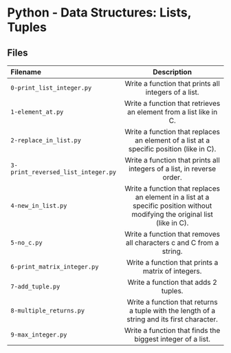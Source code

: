 # Python - Data Structures: Lists, Tuples
## Files
| Filename | Description |
| :-------------- | :-----------: |
| `0-print_list_integer.py` | Write a function that prints all integers of a list. |
| `1-element_at.py` | Write a function that retrieves an element from a list like in C. |
| `2-replace_in_list.py` | Write a function that replaces an element of a list at a specific position (like in C). |
| `3-print_reversed_list_integer.py` | Write a function that prints all integers of a list, in reverse order. |
| `4-new_in_list.py` | Write a function that replaces an element in a list at a specific position without modifying the original list (like in C). |
| `5-no_c.py` | Write a function that removes all characters c and C from a string. |
| `6-print_matrix_integer.py` | Write a function that prints a matrix of integers. |
| `7-add_tuple.py` | Write a function that adds 2 tuples. |
| `8-multiple_returns.py` | Write a function that returns a tuple with the length of a string and its first character. |
| `9-max_integer.py` | Write a function that finds the biggest integer of a list. |